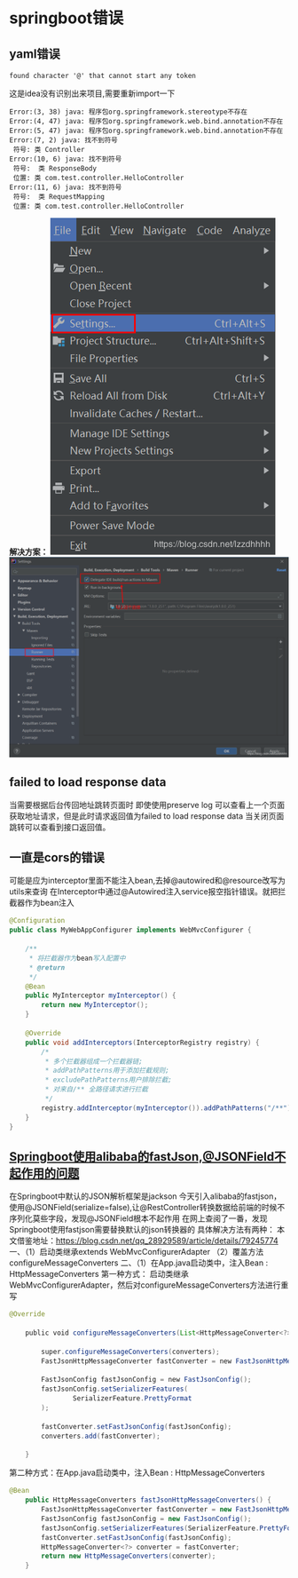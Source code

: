 # springboot错误

## yaml错误

```text
found character '@' that cannot start any token
```

这是idea没有识别出来项目,需要重新import一下

```text
Error:(3, 38) java: 程序包org.springframework.stereotype不存在
Error:(4, 47) java: 程序包org.springframework.web.bind.annotation不存在
Error:(5, 47) java: 程序包org.springframework.web.bind.annotation不存在
Error:(7, 2) java: 找不到符号
 符号: 类 Controller
Error:(10, 6) java: 找不到符号
 符号:  类 ResponseBody
 位置: 类 com.test.controller.HelloController
Error:(11, 6) java: 找不到符号
 符号:  类 RequestMapping
 位置: 类 com.test.controller.HelloController
```

**解决方案：**
![tip](./res/error1.png)
![tip](./res/error2.png)

## failed to load response data

当需要根据后台传回地址跳转页面时 即使使用preserve log 可以查看上一个页面获取地址请求，但是此时请求返回值为failed to load response data
当关闭页面跳转可以查看到接口返回值。
​

## 一直是cors的错误

可能是应为interceptor里面不能注入bean,去掉@autowired和@resource改写为utils来查询
在Interceptor中通过@Autowired注入service报空指针错误。就把拦截器作为bean注入

```java
@Configuration
public class MyWebAppConfigurer implements WebMvcConfigurer {
 
    /**
     * 将拦截器作为bean写入配置中
     * @return
     */
    @Bean
    public MyInterceptor myInterceptor() {
        return new MyInterceptor();
    }
 
    @Override
    public void addInterceptors(InterceptorRegistry registry) {
        /*
         * 多个拦截器组成一个拦截器链;
         * addPathPatterns用于添加拦截规则;
         * excludePathPatterns用户排除拦截;
         * 对来自/** 全路径请求进行拦截
         */ 
        registry.addInterceptor(myInterceptor()).addPathPatterns("/**");
    }
}
```

## [Springboot使用alibaba的fastJson,@JSONField不起作用的问题](https://www.cnblogs.com/h-java/p/10220737.html)

在Springboot中默认的JSON解析框架是jackson
今天引入alibaba的fastjson，使用@JSONField(serialize=false),让@RestController转换数据给前端的时候不序列化莫些字段，发现@JSONField根本不起作用
在网上查阅了一番，发现Springboot使用fastjson需要替换默认的json转换器的
具体解决方法有两种：
本文借鉴地址：<https://blog.csdn.net/qq_28929589/article/details/79245774>
一、（1）启动类继承extends WebMvcConfigurerAdapter （2）覆盖方法configureMessageConverters
二、（1）在App.java启动类中，注入Bean : HttpMessageConverters
第一种方式：
启动类继承WebMvcConfigurerAdapter，然后对configureMessageConverters方法进行重写

```java
@Override

    public void configureMessageConverters(List<HttpMessageConverter<?>> converters) {

        super.configureMessageConverters(converters);
        FastJsonHttpMessageConverter fastConverter = new FastJsonHttpMessageConverter();

        FastJsonConfig fastJsonConfig = new FastJsonConfig();
        fastJsonConfig.setSerializerFeatures(
                SerializerFeature.PrettyFormat
        );

        fastConverter.setFastJsonConfig(fastJsonConfig);
        converters.add(fastConverter);

    }
```

第二种方式：在App.java启动类中，注入Bean : HttpMessageConverters

```java
@Bean
    public HttpMessageConverters fastJsonHttpMessageConverters() {
        FastJsonHttpMessageConverter fastConverter = new FastJsonHttpMessageConverter();
        FastJsonConfig fastJsonConfig = new FastJsonConfig();
        fastJsonConfig.setSerializerFeatures(SerializerFeature.PrettyFormat);
        fastConverter.setFastJsonConfig(fastJsonConfig);
        HttpMessageConverter<?> converter = fastConverter;
        return new HttpMessageConverters(converter);
    }
```
